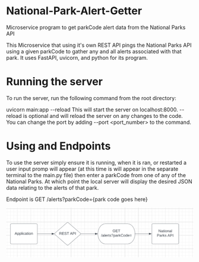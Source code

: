 # National-Park-Alert-Getter
Microservice program to get parkCode alert data from the National Parks API

This Microservice that using it's own REST API pings the National Parks API using a given parkCode to gather any and all alerts associated with that park. It uses FastAPI, uvicorn, and python for its program.
# Running the server
To run the server, run the following command from the root directory:

uvicorn main:app --reload
This will start the server on localhost:8000. --reload is optional and will reload the server on any changes to the code. You can change the port by adding --port <port_number> to the command.

# Using and Endpoints
To use the server simply ensure it is running, when it is ran, or restarted a user input promp will appear (at this time is will appear in the separate terminal to the 
main.py file) then enter a parkCode from one of any of the National Parks. At which point the local server will display the desired JSON data relating to the alerts of that park.

Endpoint is GET /alerts?parkCode={park code goes here}

![alt text](https://github.com/aidangold/National-Park-Alert-Getter/blob/main/natpark_uml.png)

